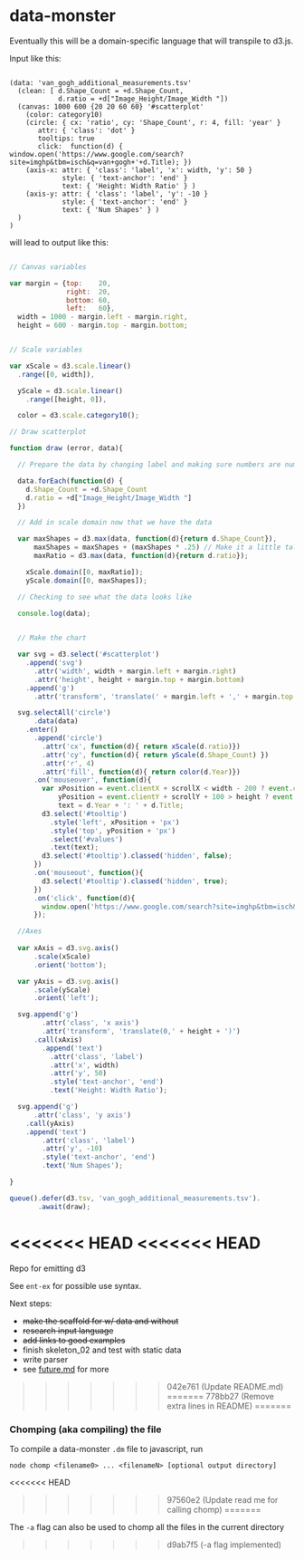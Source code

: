 data-monster
============

Eventually this will be a domain-specific language that will transpile to d3.js.

Input like this:

```

(data: 'van_gogh_additional_measurements.tsv'
  (clean: [ d.Shape_Count = +d.Shape_Count, 
            d.ratio = +d["Image_Height/Image_Width "])
  (canvas: 1000 600 {20 20 60 60} '#scatterplot'
    (color: category10)
    (circle: { cx: 'ratio', cy: 'Shape_Count', r: 4, fill: 'year' } 
       attr: { 'class': 'dot' }
       tooltips: true
       click:  function(d) { window.open('https://www.google.com/search?site=imghp&tbm=isch&q=van+gogh+'+d.Title); })
    (axis-x: attr: { 'class': 'label', 'x': width, 'y': 50 }
             style: { 'text-anchor': 'end' }
             text: { 'Height: Width Ratio' } )
    (axis-y: attr: { 'class': 'label', 'y': -10 }
             style: { 'text-anchor': 'end' }
             text: { 'Num Shapes' } )
  )
)

```
will lead to output like this:

```javascript

// Canvas variables

var margin = {top:    20, 
              right:  20, 
              bottom: 60, 
              left:   60},
  width = 1000 - margin.left - margin.right,
  height = 600 - margin.top - margin.bottom;


// Scale variables

var xScale = d3.scale.linear()
  .range([0, width]),

  yScale = d3.scale.linear()
    .range([height, 0]),

  color = d3.scale.category10();

// Draw scatterplot

function draw (error, data){

  // Prepare the data by changing label and making sure numbers are numbers

  data.forEach(function(d) {
    d.Shape_Count = +d.Shape_Count
    d.ratio = +d["Image_Height/Image_Width "]
  })

  // Add in scale domain now that we have the data

  var maxShapes = d3.max(data, function(d){return d.Shape_Count}),
      maxShapes = maxShapes + (maxShapes * .25) // Make it a little taller
      maxRatio = d3.max(data, function(d){return d.ratio});

    xScale.domain([0, maxRatio]);
    yScale.domain([0, maxShapes]);

  // Checking to see what the data looks like
  
  console.log(data);


  // Make the chart

  var svg = d3.select('#scatterplot')
    .append('svg')
      .attr('width', width + margin.left + margin.right)
      .attr('height', height + margin.top + margin.bottom)
    .append('g')
      .attr('transform', 'translate(' + margin.left + ',' + margin.top + ')');

  svg.selectAll('circle')
      .data(data)
    .enter()
      .append('circle')
        .attr('cx', function(d){ return xScale(d.ratio)})
        .attr('cy', function(d){ return yScale(d.Shape_Count) })
        .attr('r', 4)
        .attr('fill', function(d){ return color(d.Year)})
      .on('mouseover', function(d){
        var xPosition = event.clientX + scrollX < width - 200 ? event.clientX + scrollX : event.clientX + scrollX - 200,
            yPosition = event.clientY + scrollY + 100 > height ? event.clientY + scrollY - 25 : event.clientY + scrollY + 5,
            text = d.Year + ': ' + d.Title;
        d3.select('#tooltip')
          .style('left', xPosition + 'px')
          .style('top', yPosition + 'px')
          .select('#values')
          .text(text);
        d3.select('#tooltip').classed('hidden', false);
      })
      .on('mouseout', function(){
        d3.select('#tooltip').classed('hidden', true);
      })
      .on('click', function(d){
        window.open('https://www.google.com/search?site=imghp&tbm=isch&q=van+gogh+'+d.Title);
      });

  //Axes
  
  var xAxis = d3.svg.axis()
      .scale(xScale)
      .orient('bottom');

  var yAxis = d3.svg.axis()
      .scale(yScale)
      .orient('left');

  svg.append('g')
        .attr('class', 'x axis')
        .attr('transform', 'translate(0,' + height + ')')
      .call(xAxis)
        .append('text')
          .attr('class', 'label')
          .attr('x', width)
          .attr('y', 50)
          .style('text-anchor', 'end')
          .text('Height: Width Ratio');

  svg.append('g')
      .attr('class', 'y axis')
    .call(yAxis)
    .append('text')
        .attr('class', 'label')
        .attr('y', -10)
        .style('text-anchor', 'end')
        .text('Num Shapes');

}

queue().defer(d3.tsv, 'van_gogh_additional_measurements.tsv').
       .await(draw);
```
<<<<<<< HEAD
<<<<<<< HEAD
=======
Repo for emitting d3

See `ent-ex` for possible use syntax.

Next steps: 
* ~~make the scaffold for w/ data and without~~
* ~~research input language~~
* ~~add links to good examples~~
* finish skeleton_02 and test with static data
* write parser
* see [future.md](https://github.com/sarahgp/data-monster/blob/master/future.md) for more
>>>>>>> 042e761 (Update README.md)
=======
>>>>>>> 778bb27 (Remove extra lines in README)
=======

### Chomping (aka compiling) the file

To compile a data-monster `.dm` file to javascript, run

```
node chomp <filename0> ... <filenameN> [optional output directory] 
```
<<<<<<< HEAD
>>>>>>> 97560e2 (Update read me for calling chomp)
=======

The `-a` flag can also be used to chomp all the files in the current directory
>>>>>>> d9ab7f5 (-a flag implemented)
